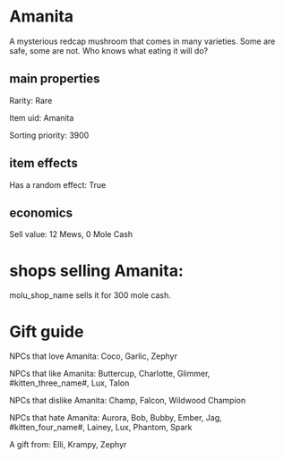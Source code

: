 # Amanita

A mysterious redcap mushroom that comes in many varieties. Some are safe, some are not. Who knows what eating it will do?

## main properties

Rarity: Rare

Item uid: Amanita

Sorting priority: 3900

## item effects

Has a random effect: True

## economics

Sell value: 12 Mews, 0 Mole Cash

# shops selling Amanita:

molu_shop_name sells it for 300 mole cash.

# Gift guide

NPCs that love Amanita: Coco, Garlic, Zephyr

NPCs that like Amanita: Buttercup, Charlotte, Glimmer, #kitten_three_name#, Lux, Talon

NPCs that dislike Amanita: Champ, Falcon, Wildwood Champion

NPCs that hate Amanita: Aurora, Bob, Bubby, Ember, Jag, #kitten_four_name#, Lainey, Lux, Phantom, Spark

A gift from: Elli, Krampy, Zephyr